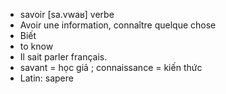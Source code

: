 
- savoir	[sa.vwaʁ]	verbe
- Avoir une information, connaître quelque chose
- Biết
- to know
- Il sait parler français.
- savant = học giả ; connaissance = kiến thức
- Latin: sapere
